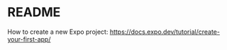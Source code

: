 # README

How to create a new Expo project: <https://docs.expo.dev/tutorial/create-your-first-app/>
